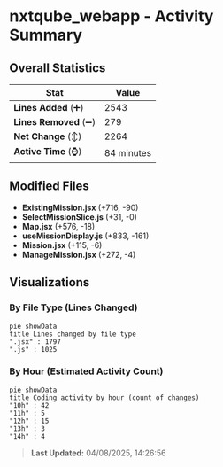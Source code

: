 # nxtqube_webapp - Activity Summary 

## Overall Statistics

| Stat                   | Value                                                             |
| ---------------------- | ----------------------------------------------------------------- |
| **Lines Added** (➕)   | 2543                                          |
| **Lines Removed** (➖) | 279                                        |
| **Net Change** (↕)    | 2264                |
| **Active Time** (⌚)   | 84 minutes |


## Modified Files
- **ExistingMission.jsx** (+716, -90)
- **SelectMissionSlice.js** (+31, -0)
- **Map.jsx** (+576, -18)
- **useMissionDisplay.js** (+833, -161)
- **Mission.jsx** (+115, -6)
- **ManageMission.jsx** (+272, -4)

## Visualizations

### By File Type (Lines Changed)

```mermaid
pie showData
title Lines changed by file type
".jsx" : 1797
".js" : 1025
```

### By Hour (Estimated Activity Count)

```mermaid
pie showData
title Coding activity by hour (count of changes)
"10h" : 42
"11h" : 5
"12h" : 15
"13h" : 3
"14h" : 4
```


> **Last Updated:** 04/08/2025, 14:26:56